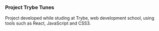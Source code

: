 ### Project Trybe Tunes

Project developed while studing at Trybe, web development school, using tools such as React, JavaScript and CSS3.